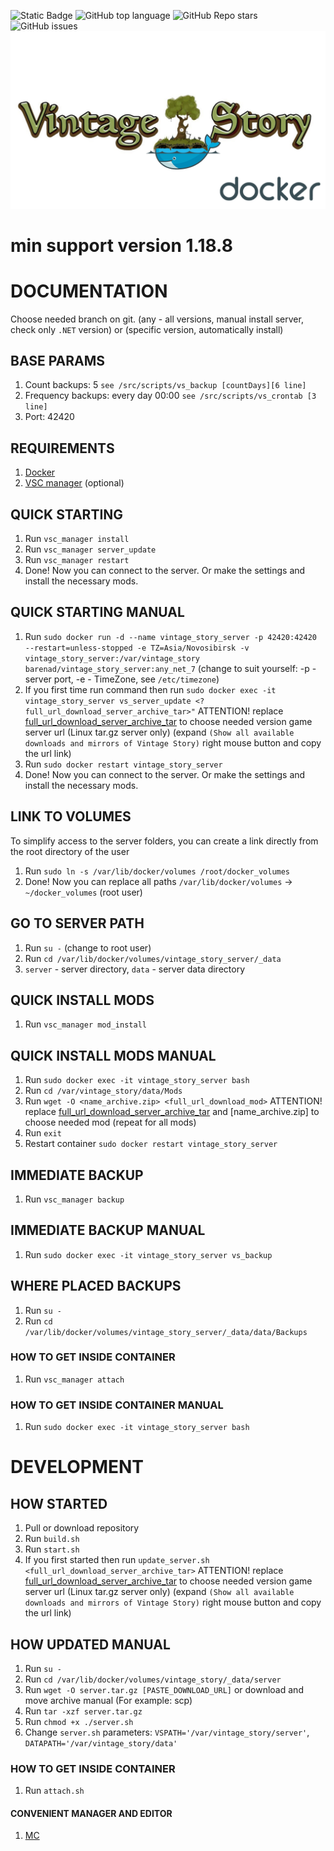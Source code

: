 ![Static Badge](https://img.shields.io/badge/powered-BarenAD-BarenAD)
![GitHub top language](https://img.shields.io/github/languages/top/BarenAD/docker_vintage_story)
![GitHub Repo stars](https://img.shields.io/github/stars/BarenAD/docker_vintage_story)
![GitHub issues](https://img.shields.io/github/issues/BarenAD/docker_vintage_story)
![Logotype](./src/assets/git/vs_logo.png)

# min support version 1.18.8

# DOCUMENTATION
Choose needed branch on git. (any - all versions, manual install server, check only `.NET` version) or (specific version, automatically install)

## BASE PARAMS
1) Count backups: 5 `see /src/scripts/vs_backup [countDays][6 line]`
2) Frequency backups: every day 00:00 `see /src/scripts/vs_crontab [3 line]`
3) Port: 42420

## REQUIREMENTS
1) [Docker](https://docs.docker.com/engine/install)
2) [VSC manager](https://github.com/BarenAD/docker_vintage_story/tree/vsc_manager) (optional)

## QUICK STARTING
1) Run `vsc_manager install`
2) Run `vsc_manager server_update`
3) Run `vsc_manager restart`
4) Done! Now you can connect to the server. Or make the settings and install the necessary mods.

## QUICK STARTING MANUAL
1) Run `sudo docker run -d --name vintage_story_server -p 42420:42420 --restart=unless-stopped -e TZ=Asia/Novosibirsk -v vintage_story_server:/var/vintage_story barenad/vintage_story_server:any_net_7` (change to suit yourself: -p - server port, -e - TimeZone, see `/etc/timezone`)
2) If you first time run command then run `sudo docker exec -it vintage_story_server vs_server_update <?full_url_download_server_archive_tar>"` ATTENTION! replace [full_url_download_server_archive_tar](https://account.vintagestory.at/) to choose needed version game server url (Linux tar.gz server only) (expand `(Show all available downloads and mirrors of Vintage Story)` right mouse button and copy the url link)
3) Run `sudo docker restart vintage_story_server`
4) Done! Now you can connect to the server. Or make the settings and install the necessary mods.

## LINK TO VOLUMES
To simplify access to the server folders, you can create a link directly from the root directory of the user
1) Run `sudo ln -s /var/lib/docker/volumes /root/docker_volumes`
2) Done! Now you can replace all paths `/var/lib/docker/volumes` -> `~/docker_volumes` (root user)

## GO TO SERVER PATH
1) Run `su -` (change to root user)
2) Run `cd /var/lib/docker/volumes/vintage_story_server/_data`
3) `server` - server directory, `data` - server data directory

## QUICK INSTALL MODS
1) Run `vsc_manager mod_install`

## QUICK INSTALL MODS MANUAL
1) Run `sudo docker exec -it vintage_story_server bash`
2) Run `cd /var/vintage_story/data/Mods`
3) Run `wget -O <name_archive.zip> <full_url_download_mod>` ATTENTION! replace [full_url_download_server_archive_tar](https://mods.vintagestory.at/list/mod) and [name_archive.zip] to choose needed mod (repeat for all mods)
4) Run `exit`
5) Restart container `sudo docker restart vintage_story_server`

## IMMEDIATE BACKUP
1) Run `vsc_manager backup`

## IMMEDIATE BACKUP MANUAL
1) Run `sudo docker exec -it vintage_story_server vs_backup`

## WHERE PLACED BACKUPS
1) Run `su -`
2) Run `cd /var/lib/docker/volumes/vintage_story_server/_data/data/Backups`

### HOW TO GET INSIDE CONTAINER
1) Run `vsc_manager attach`

### HOW TO GET INSIDE CONTAINER MANUAL
1) Run `sudo docker exec -it vintage_story_server bash`

# DEVELOPMENT

## HOW STARTED
1) Pull or download repository
2) Run `build.sh`
3) Run `start.sh`
4) If you first started then run `update_server.sh <full_url_download_server_archive_tar>` ATTENTION! replace [full_url_download_server_archive_tar](https://account.vintagestory.at/) to choose needed version game server url (Linux tar.gz server only) (expand `(Show all available downloads and mirrors of Vintage Story)` right mouse button and copy the url link)

## HOW UPDATED MANUAL
1) Run `su -`
2) Run `cd /var/lib/docker/volumes/vintage_story/_data/server`
3) Run `wget -O server.tar.gz [PASTE_DOWNLOAD_URL]` or download and move archive manual (For example: scp)
4) Run `tar -xzf server.tar.gz`
5) Run `chmod +x ./server.sh`
6) Change `server.sh` parameters: `VSPATH='/var/vintage_story/server'`, `DATAPATH='/var/vintage_story/data'`

### HOW TO GET INSIDE CONTAINER
1) Run `attach.sh`

#### CONVENIENT MANAGER AND EDITOR
1) [MC](https://midnight-commander.org/)
